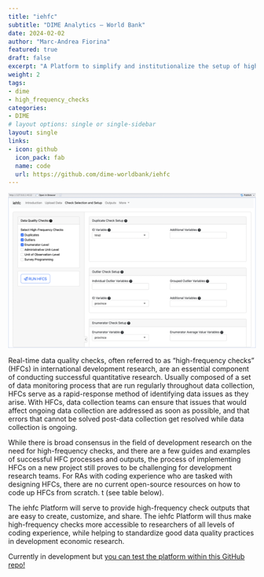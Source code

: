 ```yaml
---
title: "iehfc"
subtitle: "DIME Analytics — World Bank"
date: 2024-02-02
author: "Marc-Andrea Fiorina"
featured: true
draft: false
excerpt: "A Platform to simplify and institutionalize the setup of high-frequency checks for a successful data collection process."
weight: 2
tags:
- dime
- high_frequency_checks
categories:
- DIME
# layout options: single or single-sidebar
layout: single
links:
- icon: github
  icon_pack: fab
  name: code
  url: https://github.com/dime-worldbank/iehfc
---
```


![A screenshot of the platform](banner.png)

Real-time data quality checks, often referred to as “high-frequency checks” (HFCs) in international development research, are an essential component of conducting successful quantitative research. Usually composed of a set of data monitoring process that are run regularly throughout data collection, HFCs serve as a rapid-response method of identifying data issues as they arise. With HFCs, data collection teams can ensure that issues that would affect ongoing data collection are addressed as soon as possible, and that errors that cannot be solved post-data collection get resolved while data collection is ongoing.

While there is broad consensus in the field of development research on the need for high-frequency checks, and there are a few guides and examples of successful HFC processes and outputs, the process of implementing HFCs on a new project still proves to be challenging for development research teams. For RAs with coding experience who are tasked with designing HFCs, there are no current open-source resources on how to code up HFCs from scratch. t (see table below).

The iehfc Platform will serve to provide high-frequency check outputs that are easy to create, customize, and share. The iehfc Platform will thus make high-frequency checks more accessible to researchers of all levels of coding experience, while helping to standardize good data quality practices in development economic research.

Currently in development but [you can test the platform within this GitHub repo!](https://github.com/dime-worldbank/iehfc)
